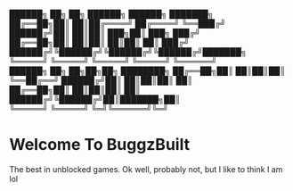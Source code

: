 ██████╗ ██╗   ██╗ ██████╗  ██████╗ ███████╗    
██╔══██╗██║   ██║██╔════╝ ██╔════╝ ╚══███╔╝    
██████╔╝██║   ██║██║  ███╗██║  ███╗  ███╔╝   
██╔══██╗██║   ██║██║   ██║██║   ██║ ███╔╝      
██████╔╝╚██████╔╝╚██████╔╝╚██████╔╝███████╗     
╚═════╝  ╚═════╝  ╚═════╝  ╚═════╝ ╚══════╝    
██████╗ ██╗   ██╗██╗██╗  ████████╗
██╔══██╗██║   ██║██║██║  ╚══██╔══╝
██████╔╝██║   ██║██║██║     ██║   
██╔══██╗██║   ██║██║██║     ██║   
██████╔╝╚██████╔╝██║███████╗██║   
╚═════╝  ╚═════╝ ╚═╝╚══════╝╚═╝   
# Welcome To BuggzBuilt
The best in unblocked games.
Ok well, probably not, but I like to think I am lol
